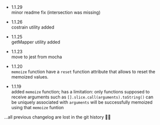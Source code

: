 - 1.1.29  
minor readme fix (intersection was missing)  

- 1.1.26  
costrain utility added

- 1.1.25  
getMapper utility added  

- 1.1.23  
move to jest from mocha  

- 1.1.20  
`memoize` function have a `reset` function attribute that allows to reset the memoized values.

- 1.1.19  
added `memoize` function; has a limitation: only functions supposed to receive arguments such as `[].slice.call(arguments).toString()` can be uniquely associated with `arguments` will be successfully memoized using that `memoize` funtion

...all previous changelog are lost in the git history 🙅‍♂️